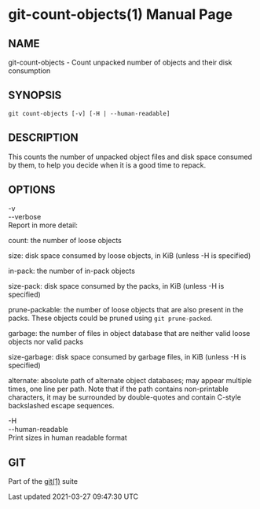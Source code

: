# git-count-objects(1) Manual Page

## NAME

git-count-objects - Count unpacked number of objects and their disk consumption

## SYNOPSIS

    git count-objects [-v] [-H | --human-readable]

## DESCRIPTION

This counts the number of unpacked object files and disk space consumed by them, to help you decide when it is a good time to repack.

## OPTIONS

-v  
--verbose  
Report in more detail:

count: the number of loose objects

size: disk space consumed by loose objects, in KiB (unless -H is specified)

in-pack: the number of in-pack objects

size-pack: disk space consumed by the packs, in KiB (unless -H is specified)

prune-packable: the number of loose objects that are also present in the packs. These objects could be pruned using `git prune-packed`.

garbage: the number of files in object database that are neither valid loose objects nor valid packs

size-garbage: disk space consumed by garbage files, in KiB (unless -H is specified)

alternate: absolute path of alternate object databases; may appear multiple times, one line per path. Note that if the path contains non-printable characters, it may be surrounded by double-quotes and contain C-style backslashed escape sequences.

-H  
--human-readable  
Print sizes in human readable format

## GIT

Part of the [git(1)](git.html) suite

Last updated 2021-03-27 09:47:30 UTC
